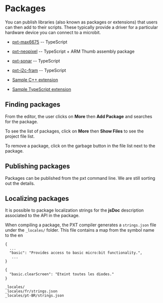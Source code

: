 # Packages

You can publish libraries (also known as packages or extensions)
that users can then add to their scripts. These typically
provide a driver for a particular hardware device you can connect
to a microbit.

* [pxt-max6675](https://github.com/Microsoft/pxt-max6675) -- TypeScript
* [pxt-neopixel](https://github.com/Microsoft/pxt-neopixel) -- TypeScript + ARM Thumb assembly package
* [pxt-sonar](https://github.com/microsoft/pxt-sonar) -- TypeScript
* [pxt-i2c-fram](https://github.com/microsoft/pxt-i2c-fram) -- TypeScript

* [Sample C++ extension](https://github.com/Microsoft/pxt-microbit-cppsample)
* [Sample TypeScript extension](https://github.com/Microsoft/pxt-microbit/tree/master/libs/i2c-fram)

## Finding packages

From the editor, the user clicks on **More** then **Add Package** and searches for the package. 

To see the list of packages, click on **More** then **Show Files** to see the project file list.

To remove a package, click on the garbage button in the file list next to the package.

## Publishing packages

Packages can be published from the pxt command line. We are still sorting out the details.

## Localizing packages

It is possible to package localization strings for the **jsDoc** description associated to the API in the package.

When compiling a package, the PXT compiler generates a `strings.json` file under the `_locales/` folder. 
This file contains a map from the symbol name to the en

```
{
  ...
  "basic": "Provides access to basic micro:bit functionality.",
   ...
}
```

```
{
  "basic.clearScreen": "Eteint toutes les diodes."
}
```

```
_locales/
_locales/fr/strings.json
_locales/pt-BR/strings.json
```
